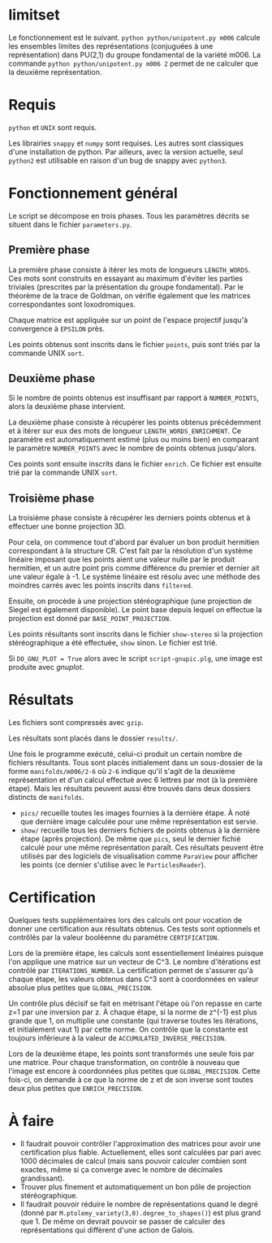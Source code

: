# limitset

Le fonctionnement est le suivant.
`python python/unipotent.py m006` calcule les ensembles limites des représentations
(conjuguées à une représentation) dans PU(2,1) du groupe fondamental
de la variété m006.
La commande `python python/unipotent.py m006 2` permet de ne calculer que la deuxième
représentation.

# Requis

`python` et `UNIX` sont requis.

Les librairies `snappy` et `numpy` sont requises.
Les autres sont classiques d'une
installation de python. Par ailleurs, avec la version actuelle, seul `python2`
est utilisable en raison d'un bug de snappy avec `python3`.

# Fonctionnement général

Le script se décompose en trois phases. Tous les paramètres décrits se
situent dans le fichier `parameters.py`.

## Première phase

La première phase consiste à itérer les mots de longueurs
`LENGTH_WORDS`. Ces mots sont construits en essayant au maximum d'éviter
les parties triviales (prescrites par la présentation du groupe
fondamental). Par le théorème de la trace de Goldman, on vérifie
également que les matrices correspondantes sont loxodromiques.

Chaque matrice est appliquée sur un point de l'espace projectif jusqu'à
convergence à `EPSILON` près.

Les points obtenus sont inscrits dans le fichier `points`, puis sont
triés par la commande UNIX `sort`.

## Deuxième phase

Si le nombre de points obtenus est insuffisant par rapport à `NUMBER_POINTS`,
alors la deuxième phase intervient.

La deuxième phase consiste à récupérer les points obtenus précédemment
et à itérer sur eux des mots de longueur `LENGTH_WORDS_ENRICHMENT`. Ce paramètre est automatiquement estimé (plus ou moins bien) en comparant le paramètre `NUMBER_POINTS` avec le nombre de points obtenus jusqu'alors.

Ces points sont ensuite inscrits dans le fichier `enrich`. Ce fichier est ensuite trié par la commande UNIX `sort`.

## Troisième phase

La troisième phase consiste à récupérer les derniers points obtenus et à
effectuer une bonne projection 3D.

Pour cela, on commence tout d'abord par évaluer un bon produit hermitien
correspondant à la structure CR. C'est fait par la résolution d'un système linéaire imposant que les points aient une valeur nulle par le produit hermitien, et un autre point pris comme différence du premier et dernier ait une valeur égale à -1. Le système linéaire est résolu avec une méthode des moindres carrés avec les points inscrits dans `filtered`.

Ensuite, on procède à une projection stéréographique (une projection de
Siegel est également disponible). Le point base depuis lequel on
effectue la projection
est donné par `BASE_POINT_PROJECTION`.

Les points résultants sont inscrits dans le fichier `show-stereo` si la
projection stéréographique a été effectuée, `show` sinon.
Le fichier est trié.

Si `DO_GNU_PLOT = True` alors avec le script `script-gnupic.plg`, une image est produite avec *gnuplot*.

# Résultats

Les fichiers sont
compressés avec `gzip`.

Les résultats sont placés dans le dossier `results/`.

Une fois le programme exécuté, celui-ci produit un certain nombre de fichiers
résultants. Tous sont placés initialement dans un sous-dossier de la forme
`manifolds/m006/2-6`
où `2-6` indique qu'il s'agit de la deuxième représentation et d'un calcul
effectué avec 6 lettres par mot (à la première étape).
Mais les résultats peuvent aussi être trouvés dans deux dossiers distincts de
`manifolds`.

- `pics/` recueille toutes les images fournies à la dernière étape. À noté que
dernière image calculée pour une même représentation est servie.
- `show/` recueille tous les derniers fichiers de points obtenus à la dernière étape (après projection). De
même que `pics`, seul le dernier fichié calculé pour une même représentation
paraît. Ces résultats peuvent être utilisés par des logiciels de visualisation
comme `ParaView` pour afficher les points (ce dernier s'utilise avec le
`ParticlesReader`).

# Certification

Quelques tests supplémentaires lors des calculs ont pour vocation de donner
une certification aux résultats obtenus. Ces tests sont optionnels et contrôlés
par la valeur booléenne du paramètre `CERTIFICATION`.

Lors de la première étape, les calculs sont essentiellement linéaires puisque l'on
applique une matrice sur un vecteur de C^3. Le nombre d'itérations est contrôlé
par `ITERATIONS_NUMBER`. La certification
permet de s'assurer qu'à chaque étape, les valeurs obtenus dans C^3 sont
à coordonnées en valeur absolue plus petites que `GLOBAL_PRECISION`.

Un contrôle plus décisif se fait en métrisant l'étape où l'on repasse en carte
z=1 par une inversion par z. À chaque étape, si la norme de z^{-1} est plus
grande que 1, on multiplie une constante (qui traverse toutes les itérations, et initialement vaut 1)
par cette norme. On contrôle que la constante est toujours inférieure à la
valeur de `ACCUMULATED_INVERSE_PRECISION`.

Lors de la deuxième étape, les points sont transformés une seule fois par une
matrice. Pour chaque transformation, on contrôle à nouveau que l'image est
encore à coordonnées plus petites que `GLOBAL_PRECISION`. Cette fois-ci,
on demande à ce que la norme de z et de son inverse sont toutes deux plus
petites que `ENRICH_PRECISION`.

# À faire

- Il faudrait pouvoir contrôler l'approximation des matrices pour avoir une
certification plus fiable. Actuellement, elles sont calculées par pari avec 1000 décimales de calcul (mais sans pouvoir calculer combien sont exactes, même si ça converge avec le nombre de décimales grandissant).
- Trouver plus finement et automatiquement un bon pôle de projection
stéréographique.
- Il faudrait pouvoir réduire le nombre de représentations quand le degré
(donné par `M.ptolemy_variety(3,0).degree_to_shapes()`)
est plus grand que 1. De même on devrait pouvoir se passer de calculer des représentations qui diffèrent d'une action de Galois.
